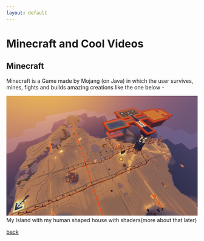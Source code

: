 ```yaml
---
layout: default
---
```


# Minecraft and Cool Videos

## [](#header-2)Minecraft
Minecraft is a Game made by Mojang (on Java) in which the user survives, mines, fights and builds amazing creations like the one below -
<!-- image awesome creaion should be here -->

![image](/images/my-house-shaders.png)
My Island with my human shaped house with shaders(more about that later)

[back](./)

